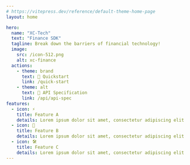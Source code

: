 ```yaml
---
# https://vitepress.dev/reference/default-theme-home-page
layout: home

hero:
  name: "XC-Tech"
  text: "Finance SDK"
  tagline: Break down the barriers of financial technology!
  image:
    src: /icon-512.png
    alt: xc-finance
  actions:
    - theme: brand
      text: 🚀 Quickstart
      link: /quick-start
    - theme: alt
      text: 📖 API Specification
      link: /api/api-spec
features:
  - icon: ⚡️
    title: Feature A
    details: Lorem ipsum dolor sit amet, consectetur adipiscing elit
  - icon: 🖖
    title: Feature B
    details: Lorem ipsum dolor sit amet, consectetur adipiscing elit
  - icon: 🛠️
    title: Feature C
    details: Lorem ipsum dolor sit amet, consectetur adipiscing elit
---
```

